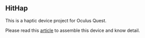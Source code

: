 ## HitHap

This is a haptic device project for Oculus Quest.

Please read this [article](https://note.mu/shuntaro20/n/n0e1b3d9bc039) to assemble this device and know detail.
